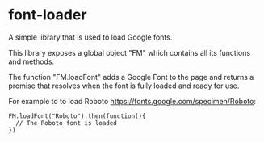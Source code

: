 # font-loader
A simple library that is used to load Google fonts.

This library exposes a global object "FM" which contains all its functions and methods.

The function "FM.loadFont" adds a Google Font to the page and returns a promise that resolves when the font is fully loaded and ready for use.

For example to to load Roboto https://fonts.google.com/specimen/Roboto:

```
FM.loadFont("Roboto").then(function(){
  // The Roboto font is loaded
})
```
